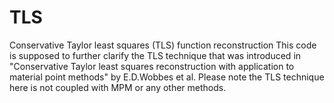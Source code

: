 # TLS
Conservative Taylor least squares (TLS) function reconstruction 
This code is supposed to further clarify the TLS technique that was introduced in "Conservative Taylor least squares reconstruction with application to material point methods" by E.D.Wobbes et al. Please note the TLS technique here is not coupled with MPM or any other methods. 
